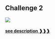 ## Challenge 2
![][Basic]
#### [see description ❱❱❱](/coding-challenges#challenge-3𝕓)

[Basic]: https://img.shields.io/badge/BASIC-DB6BAD?&logo=codeforces&logoColor=white&labelColor=DB6BAD
